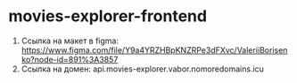 # movies-explorer-frontend

1. Ссылка на макет в figma: https://www.figma.com/file/Y9a4YRZHBpKNZRPe3dFXvc/ValeriiBorisenko?node-id=891%3A3857
2. Ссылка на домен: api.movies-explorer.vabor.nomoredomains.icu
